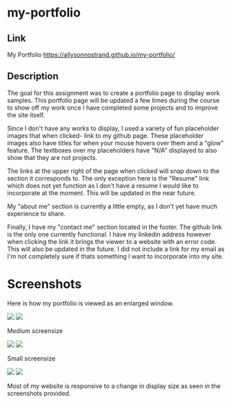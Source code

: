 # my-portfolio

## Link
My Portfolio https://allysonnostrand.github.io/my-portfolio/

## Description 

The goal for this assignment was to create a portfolio page to display work samples. This portfolio page will be updated a few times during the course to show off my work once I have completed some projects and to improve the site itself. 

Since I don't have any works to display, I used a variety of fun placeholder images that when clicked- link to my github page. These placeholder images also have titles for when your mouse hovers over them and a "glow" feature. The textboxes over my placeholders have "N/A" displayed to also show that they are not projects. 

The links at the upper right of the page when clicked will snap down to the section it corresponds to. The only exception here is the "Resume" link which does not yet function as I don't have a resume I would like to incorporate at the moment. This will be updated in the near future. 

My "about me" section is currently a little empty, as I don't yet have much experience to share. 

Finally, I have my "contact me" section located in the footer. The github link is the only one currently functional. I have my linkedin address however when clicking the link it brings the viewer to a website with an error code. This will also be updated in the future. I did not include a link for my email as I'm not completely sure if thats something I want to incorporate into my site. 

# Screenshots

Here is how my portfolio is viewed as an enlarged window. 

<img src="./assets/images/my-portfolio-sc-1">
<img src="./assets/images/my-portfolio-sc-2">

Medium screensize 

<img src="./assets/images/my-portfolio-sc-3">
<img src ="./assets/images/my-portfolio-sc-4">

Small screensize 

<img src="./assets/images/my-portfolio-sc-5">
<img src="./assets/images/my-portfolio-sc-6">

Most of my website is responsive to a change in display size as seen in the screenshots provided. 